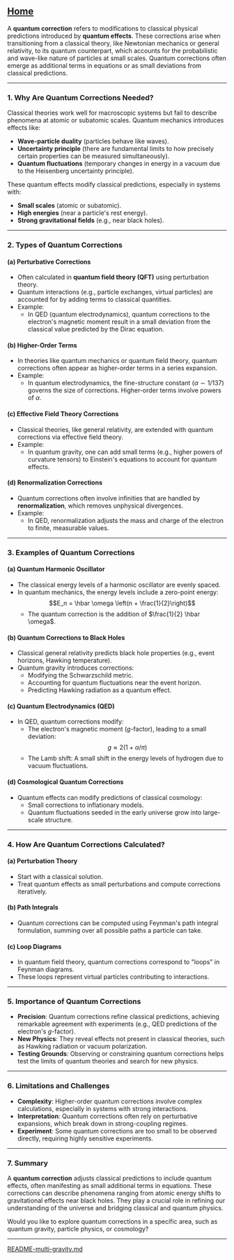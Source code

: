 [Home](https://t2m.io/VwvDcuw)
---

A **quantum correction** refers to modifications to classical physical predictions introduced by **quantum effects**. These corrections arise when transitioning from a classical theory, like Newtonian mechanics or general relativity, to its quantum counterpart, which accounts for the probabilistic and wave-like nature of particles at small scales. Quantum corrections often emerge as additional terms in equations or as small deviations from classical predictions.

---

### **1. Why Are Quantum Corrections Needed?**
Classical theories work well for macroscopic systems but fail to describe phenomena at atomic or subatomic scales. Quantum mechanics introduces effects like:
- **Wave-particle duality** (particles behave like waves).
- **Uncertainty principle** (there are fundamental limits to how precisely certain properties can be measured simultaneously).
- **Quantum fluctuations** (temporary changes in energy in a vacuum due to the Heisenberg uncertainty principle).

These quantum effects modify classical predictions, especially in systems with:
- **Small scales** (atomic or subatomic).
- **High energies** (near a particle's rest energy).
- **Strong gravitational fields** (e.g., near black holes).

---

### **2. Types of Quantum Corrections**
#### (a) **Perturbative Corrections**
- Often calculated in **quantum field theory (QFT)** using perturbation theory.
- Quantum interactions (e.g., particle exchanges, virtual particles) are accounted for by adding terms to classical quantities.
- Example:
  - In QED (quantum electrodynamics), quantum corrections to the electron's magnetic moment result in a small deviation from the classical value predicted by the Dirac equation.

#### (b) **Higher-Order Terms**
- In theories like quantum mechanics or quantum field theory, quantum corrections often appear as higher-order terms in a series expansion.
- Example:
  - In quantum electrodynamics, the fine-structure constant ($\alpha \sim 1/137$) governs the size of corrections. Higher-order terms involve powers of $\alpha$.

#### (c) **Effective Field Theory Corrections**
- Classical theories, like general relativity, are extended with quantum corrections via effective field theory.
- Example:
  - In quantum gravity, one can add small terms (e.g., higher powers of curvature tensors) to Einstein's equations to account for quantum effects.

#### (d) **Renormalization Corrections**
- Quantum corrections often involve infinities that are handled by **renormalization**, which removes unphysical divergences.
- Example:
  - In QED, renormalization adjusts the mass and charge of the electron to finite, measurable values.

---

### **3. Examples of Quantum Corrections**
#### (a) **Quantum Harmonic Oscillator**
- The classical energy levels of a harmonic oscillator are evenly spaced.
- In quantum mechanics, the energy levels include a zero-point energy:
  $$E_n = \hbar \omega \left(n + \frac{1}{2}\right)$$
  - The quantum correction is the addition of $\frac{1}{2} \hbar \omega$.

#### (b) **Quantum Corrections to Black Holes**
- Classical general relativity predicts black hole properties (e.g., event horizons, Hawking temperature).
- Quantum gravity introduces corrections:
  - Modifying the Schwarzschild metric.
  - Accounting for quantum fluctuations near the event horizon.
  - Predicting Hawking radiation as a quantum effect.

#### (c) **Quantum Electrodynamics (QED)**
- In QED, quantum corrections modify:
  - The electron's magnetic moment ($g$-factor), leading to a small deviation:
    $$g \approx 2 (1 + \alpha / \pi)$$
  - The Lamb shift: A small shift in the energy levels of hydrogen due to vacuum fluctuations.

#### (d) **Cosmological Quantum Corrections**
- Quantum effects can modify predictions of classical cosmology:
  - Small corrections to inflationary models.
  - Quantum fluctuations seeded in the early universe grow into large-scale structure.

---

### **4. How Are Quantum Corrections Calculated?**
#### (a) **Perturbation Theory**
- Start with a classical solution.
- Treat quantum effects as small perturbations and compute corrections iteratively.

#### (b) **Path Integrals**
- Quantum corrections can be computed using Feynman's path integral formulation, summing over all possible paths a particle can take.

#### (c) **Loop Diagrams**
- In quantum field theory, quantum corrections correspond to "loops" in Feynman diagrams.
- These loops represent virtual particles contributing to interactions.

---

### **5. Importance of Quantum Corrections**
- **Precision**: Quantum corrections refine classical predictions, achieving remarkable agreement with experiments (e.g., QED predictions of the electron's $g$-factor).
- **New Physics**: They reveal effects not present in classical theories, such as Hawking radiation or vacuum polarization.
- **Testing Grounds**: Observing or constraining quantum corrections helps test the limits of quantum theories and search for new physics.

---

### **6. Limitations and Challenges**
- **Complexity**: Higher-order quantum corrections involve complex calculations, especially in systems with strong interactions.
- **Interpretation**: Quantum corrections often rely on perturbative expansions, which break down in strong-coupling regimes.
- **Experiment**: Some quantum corrections are too small to be observed directly, requiring highly sensitive experiments.

---

### **7. Summary**
A **quantum correction** adjusts classical predictions to include quantum effects, often manifesting as small additional terms in equations. These corrections can describe phenomena ranging from atomic energy shifts to gravitational effects near black holes. They play a crucial role in refining our understanding of the universe and bridging classical and quantum physics.

Would you like to explore quantum corrections in a specific area, such as quantum gravity, particle physics, or cosmology?


---

[README-multi-gravity.md](https://t2m.io/evbOGZz)
